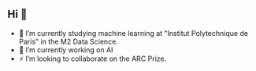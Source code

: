 ## Hi 👋
- 🌱 I’m currently studying machine learning at "Institut Polytechnique de Paris" in the M2 Data Science.
- 🔭 I’m currently working on AI
- ⚡ I’m looking to collaborate on the ARC Prize.



<!--
**EdwinRou/EdwinRou** is a ✨ _special_ ✨ repository because its `README.md` (this file) appears on your GitHub profile.

Here are some ideas to get you started:

- 🔭 I’m currently working on ...
- 🌱 I’m currently learning ...
- 👯 I’m looking to collaborate on ...
- 🤔 I’m looking for help with ...
- 💬 Ask me about ...
- 📫 How to reach me: ...
- 😄 Pronouns: ...
- ⚡ Fun fact: ...
-->
